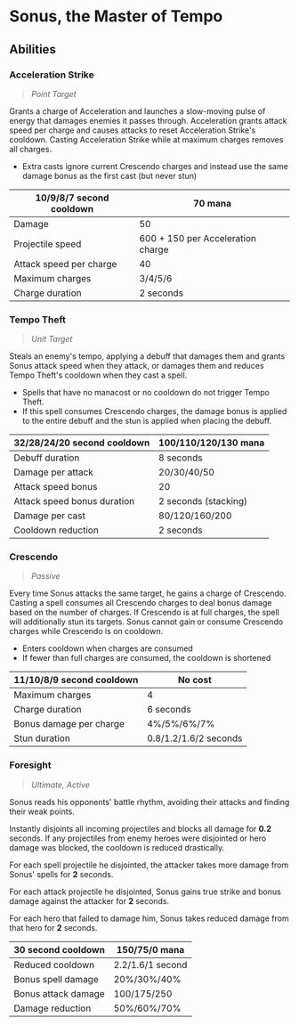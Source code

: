# Sonus, the Master of Tempo

## Abilities

### Acceleration Strike

> *Point Target*

Grants a charge of Acceleration and launches a slow-moving pulse of energy that damages enemies it passes through.
Acceleration grants attack speed per charge and causes attacks to reset Acceleration Strike's cooldown.
Casting Acceleration Strike while at maximum charges removes all charges.

 - Extra casts ignore current Crescendo charges and instead use the same damage bonus as the first cast (but never stun)

| 10/9/8/7 second cooldown | 70 mana |
|---|---|
| Damage | 50 |
| Projectile speed | 600 + 150 per Acceleration charge |
| Attack speed per charge | 40 |
| Maximum charges | 3/4/5/6 |
| Charge duration | 2 seconds |

### Tempo Theft

> *Unit Target*

Steals an enemy's tempo, applying a debuff that damages them and grants Sonus attack speed when they attack,
or damages them and reduces Tempo Theft's cooldown when they cast a spell.

 - Spells that have no manacost or no cooldown do not trigger Tempo Theft.
 - If this spell consumes Crescendo charges, the damage bonus is applied to the entire debuff and the stun is applied
 when placing the debuff.

| 32/28/24/20 second cooldown | 100/110/120/130 mana |
|---|---|
| Debuff duration | 8 seconds |
| Damage per attack | 20/30/40/50 |
| Attack speed bonus | 20 |
| Attack speed bonus duration | 2 seconds (stacking) |
| Damage per cast | 80/120/160/200 |
| Cooldown reduction | 2 seconds |

### Crescendo

> *Passive*

Every time Sonus attacks the same target, he gains a charge of Crescendo.
Casting a spell consumes all Crescendo charges to deal bonus damage based on the number of charges.
If Crescendo is at full charges, the spell will additionally stun its targets.
Sonus cannot gain or consume Crescendo charges while Crescendo is on cooldown.

 - Enters cooldown when charges are consumed
 - If fewer than full charges are consumed, the cooldown is shortened

| 11/10/8/9 second cooldown | No cost |
|---|---|
| Maximum charges | 4 |
| Charge duration | 6 seconds |
| Bonus damage per charge | 4%/5%/6%/7% |
| Stun duration | 0.8/1.2/1.6/2 seconds |

### Foresight

> *Ultimate, Active*

Sonus reads his opponents' battle rhythm, avoiding their attacks and finding their weak points.

Instantly disjoints all incoming projectiles and blocks all damage for **0.2** seconds.
If any projectiles from enemy heroes were disjointed or hero damage was blocked, the cooldown is reduced drastically.

For each spell projectile he disjointed, the attacker takes more damage from Sonus' spells for **2** seconds.

For each attack projectile he disjointed, Sonus gains true strike and bonus damage against the attacker for **2** seconds.

For each hero that failed to damage him, Sonus takes reduced damage from that hero for **2** seconds.

| 30 second cooldown | 150/75/0 mana |
|---|---|
| Reduced cooldown | 2.2/1.6/1 second |
| Bonus spell damage | 20%/30%/40% |
| Bonus attack damage | 100/175/250 |
| Damage reduction | 50%/60%/70% |